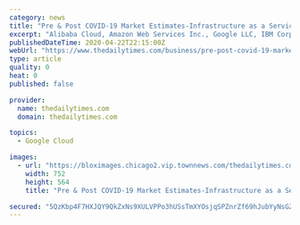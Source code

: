 ```yaml
---
category: news
title: "Pre & Post COVID-19 Market Estimates-Infrastructure as a Service (IaaS) Market 2019-2023 | Increased Cloud Adoption to Boost Growth | Technavio"
excerpt: "Alibaba Cloud, Amazon Web Services Inc., Google LLC, IBM Corp., and Microsoft Corp. are some of the major market participants. The increased cloud adoption will offer immense growth opportunities. To make the most of the opportunities, market vendors should focus more on the growth prospects in the fast-growing segments, while maintaining their ..."
publishedDateTime: 2020-04-22T22:15:00Z
webUrl: "https://www.thedailytimes.com/business/pre-post-covid-19-market-estimates-infrastructure-as-a-service-iaas-market-2019-2023-increased/article_5689b95d-7a18-50d8-9365-1f6a90416361.html"
type: article
quality: 0
heat: 0
published: false

provider:
  name: thedailytimes.com
  domain: thedailytimes.com

topics:
  - Google Cloud

images:
  - url: "https://bloximages.chicago2.vip.townnews.com/thedailytimes.com/content/tncms/assets/v3/editorial/8/62/8622904e-c627-55b3-b03a-aaf7e891ba33/5ea0bb72bd47f.image.jpg?crop=752%2C564%2C124%2C0&resize=752%2C564&order=crop%2Cresize"
    width: 752
    height: 564
    title: "Pre & Post COVID-19 Market Estimates-Infrastructure as a Service (IaaS) Market 2019-2023 | Increased Cloud Adoption to Boost Growth | Technavio"

secured: "5QzKbp4F7HXJQY9QkZxNs9XULVPPo3hUSsTmXYOsjqSPZnrZf69hJubYyNsGZkeZeqZOO514sbz22bIT8ZkUgcQoDZGeyloGwjPjSp9t2gaAx3bVkYgaphQDrYMxjHOIzly3nHMo7pCcmnVbgUs3n72bB4eQD1TqqcJpj+x+7h1F0vMwpFpWRF/ur0Hd3etsX5F3Olqeil/SCzJaM7DO7nYP3/FFD/Vs8Z729nq9DRC7uiKOHPvD3Ah5iVSI2H96S+Pdp6qHrX9brs3bf8RWoLe+I4T8Wy+wGGIPQ41hGUwjpOrcLO8eXHi6hT5TNlVo;QwZQJBNfJC1BH39mI4MYdw=="
---
```



